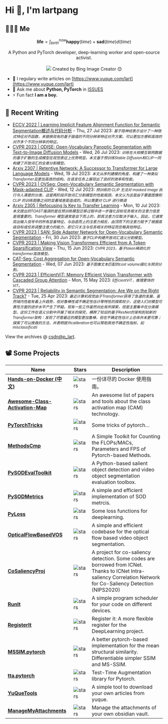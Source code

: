 # Hi 👋, I'm lartpang

## 🧑‍🤝‍🧑 Me

$$
\textbf{life} = \int_{birth}^{now} \mathbf{happy}(time) + \mathbf{sad}(time) d(time)
$$

<p align="center">
  A Python and PyTorch developer, deep-learning worker and open-source activist.
  <br /><br />
  <img src="https://github.com/lartpang/lartpang/assets/26847524/ece631d5-0140-4c1d-8211-0d8256cff84a" />
  Created by Bing Image Creator 😊
</p>

* 📝 I regulary write articles on [https://www.yuque.com/lart](https://www.yuque.com/lart)
* 💬 Ask me about **Python, PyTorch** in [ISSUES](https://github.com/lartpang/lartpang/issues)
* ⚡ Fun fact **I am a boy.**

## 📝 Recent Writing

<!-- writing starts -->
* [ECCV 2022 | Learning Implicit Feature Alignment Function for Semantic Segmentation概述与代码分析](https://blog.csdn.net/P_LarT/article/details/131949920) - Thu, 27 Jul 2023: <small>*基于隐神经表示设计了一种隐式特征对齐函数，来替换现有的基于插值的不同分辨率特征对齐方案。可以更加方便和高效的对齐多个不同分辨率的特征。*</small>
* [CVPR 2023 | ODISE: Open-Vocabulary Panoptic Segmentation with Text-to-Image Diffusion Models](https://blog.csdn.net/P_LarT/article/details/131938918) - Wed, 26 Jul 2023: <small>*训练在大规模互联网数据的基于扩散的生成模型在视觉表征上优势明显。本文基于预训练Stable Diffusion和CLIP一同构建了开放词汇的全景分割模型。*</small>
* [Arxiv 2307 | Retentive Network: A Successor to Transformer for Large Language Models](https://blog.csdn.net/P_LarT/article/details/131816026) - Wed, 19 Jul 2023: <small>*本文从序列建模的角度，构建了一种类似Transformer且更加高效的结构。在语言任务上展现出了良好的效率和性能。*</small>
* [CVPR 2023 | OVSeg: Open-Vocabulary Semantic Segmentation with Mask-adapted CLIP](https://blog.csdn.net/P_LarT/article/details/131685814) - Wed, 12 Jul 2023: <small>*预训练的 CLIP 无法对 masked image 执行令人满意的分类，这是两阶段开放词汇分割模型的性能瓶颈。本文认为这是由于蒙面图像和 CLIP 的训练图像之间的显著域差距造成的。所以需要对 CLIP 进行微调*</small>
* [Arxiv 2305 | Refocusing Is Key to Transfer Learning](https://blog.csdn.net/P_LarT/article/details/131645601) - Mon, 10 Jul 2023: <small>*本文提出的TOAST强调的是在预训练模型迁移过程中进一步强化目标任务相关的注意力信息是很重要的。Transformer 模型通常是自下而上的，即其注意力仅取决于输入，因此，它通常突出输入信号中的所有显着特征。与自底而上的注意力相反，由顶而下的注意力赋予了根据高级目标或任务调整注意力的能力，即它只关注与任务相关的特征而忽略其他特征。*</small>
* [CVPR 2023 | SAN: Side Adapter Network for Open-Vocabulary Semantic Segmentation](https://blog.csdn.net/P_LarT/article/details/131473097) - Fri, 30 Jun 2023: <small>*基于CLIP构建开放词汇语义分割模型。*</small>
* [CVPR 2023 | Making Vision Transformers Efficient from A Token Sparsification View](https://blog.csdn.net/P_LarT/article/details/131226411) - Thu, 15 Jun 2023: <small>*CVPR 2023，基于token稀疏化的transformer高效模型。*</small>
* [CAT-Seg: Cost Aggregation for Open-Vocabulary Semantic Segmentation](https://blog.csdn.net/P_LarT/article/details/131083586) - Wed, 07 Jun 2023: <small>*基于图像文本匹配的cost volume细化与预测分割。*</small>
* [CVPR 2023 | EfficientViT: Memory Efficient Vision Transformer with Cascaded Group Attention](https://blog.csdn.net/P_LarT/article/details/130687567) - Mon, 15 May 2023: <small>*EfficientViT，推理更快的ViT。*</small>
* [CVPR 2023 | Reliability in Semantic Segmentation: Are We on the Right Track?](https://blog.csdn.net/P_LarT/article/details/130368801) - Tue, 25 Apr 2023: <small>*最近计算机视觉由于Transformer获得了急速的发展，虽然域内性能有着上升趋势，但对鲁棒性或不确定性估计等特性的探索较少，这使人们对模型可靠性方面的进步水平产生了怀疑。现有一些工作虽然对此有所探索，但是主要集中在分类模型。这份工作在语义分割中开展了相关的探究，横跨了较旧的基于ResNet的架构到较新的Transformer架构：发现了尽管最近的模型更加鲁棒，但在不确定性估计上总体并未更可靠；探索了可以挽救的方法，并表明提升calibration也可以帮助其他不确定性指标，如misclassificati*</small>
<!-- writing ends -->

View the archives @ [csdn@p_lart](https://blog.csdn.net/p_lart).

## 📽️ Some Projects

| Name                                                                                         | Stars                                                                               | Description                                                                                                                                                      |
| -------------------------------------------------------------------------------------------- | ----------------------------------------------------------------------------------- | ---------------------------------------------------------------------------------------------------------------------------------------------------------------- |
| [**Hands-on-Docker (中文)**](https://github.com/lartpang/Hands-on-Docker)                    | ![stars](https://img.shields.io/github/stars/lartpang/Hands-on-Docker)              | 一份详尽的 Docker 使用指南。                                                                                                                                     |
| [**Awesome-Class-Activation-Map**](https://github.com/lartpang/awesome-class-activation-map) | ![stars](https://img.shields.io/github/stars/lartpang/awesome-class-activation-map) | An awesome list of papers and tools about the class activation map (CAM) technology.                                                                             |
| [**PyTorchTricks**](https://github.com/lartpang/PyTorchTricks)                               | ![stars](https://img.shields.io/github/stars/lartpang/PyTorchTricks)                | Some tricks of pytorch…                                                                                                                                          |
| [**MethodsCmp**](https://github.com/lartpang/MethodsCmp)                                     | ![stars](https://img.shields.io/github/stars/lartpang/MethodsCmp)                   | A Simple Toolkit for Counting the FLOPs/MACs, Parameters and FPS of Pytorch-based Methods.                                                                       |
| [**PySODEvalToolkit**](https://github.com/lartpang/PySODEvalToolkit)                         | ![stars](https://img.shields.io/github/stars/lartpang/PySODEvalToolkit)             | A Python-based salient object detection and video object segmentation evaluation toolbox.                                                                        |
| [**PySODMetrics**](https://github.com/lartpang/PySODMetrics)                                 | ![stars](https://img.shields.io/github/stars/lartpang/PySODMetrics)                 | A simple and efficient implementation of SOD metrcis.                                                                                                            |
| [**PyLoss**](https://github.com/lartpang/PyLoss)                                             | ![stars](https://img.shields.io/github/stars/lartpang/PyLoss)                       | Some loss functions for deeplearning.                                                                                                                            |
| [**OpticalFlowBasedVOS**](https://github.com/lartpang/OpticalFlowBasedVOS)                   | ![stars](https://img.shields.io/github/stars/lartpang/OpticalFlowBasedVOS)          | A simple and efficient codebase for the optical flow based video object segmentation.                                                                            |
| [**CoSaliencyProj**](https://github.com/lartpang/CoSaliencyProj)                             | ![stars](https://img.shields.io/github/stars/lartpang/CoSaliencyProj)               | A project for co-saliency detection. Some codes are borrowed from ICNet. Thanks to ICNet Intra-saliency Correlation Network for Co-Saliency Detection (NIPS2020) |
| [**RunIt**](https://github.com/lartpang/RunIt)                                               | ![stars](https://img.shields.io/github/stars/lartpang/RunIt)                        | A simple program scheduler for your code on different devices.                                                                                                   |
| [**RegisterIt**](https://github.com/lartpang/RegisterIt)                                     | ![stars](https://img.shields.io/github/stars/lartpang/RegisterIt)                   | Register it: A more flexible register for the DeepLearning project.                                                                                              |
| [**MSSIM.pytorch**](https://github.com/lartpang/MSSIM.pytorch)                               | ![stars](https://img.shields.io/github/stars/lartpang/MSSIM.pytorch)                | A better pytorch-based implementation for the mean structural similarity. Differentiable simpler SSIM and MS-SSIM.                                               |
| [**tta.pytorch**](https://github.com/lartpang/tta.pytorch)                                   | ![stars](https://img.shields.io/github/stars/lartpang/tta.pytorch)                  | Test-Time Augmentation library for Pytorch.                                                                                                                      |
| [**YuQueTools**](https://github.com/lartpang/YuQueTools)                                     | ![stars](https://img.shields.io/github/stars/lartpang/YuQueTools)                   | A simple tool to download your own articles from yuque.                                                                                                          |
| [**ManageMyAttachments**](https://github.com/lartpang/ManageMyAttachments)                   | ![stars](https://img.shields.io/github/stars/lartpang/ManageMyAttachments)          | Manage the attachments of your own obsidian vault.                                                                                                               |
